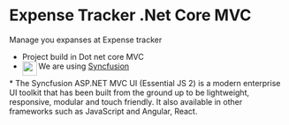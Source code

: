 # Expense Tracker .Net Core MVC
Manage you expanses at Expense tracker

* Project build in Dot net core MVC
* We are using <a href="https://help.syncfusion.com/">
  Syncfusion <img align="left" width="26px" src="https://cdn.syncfusion.com/documentation/images/Syncfusion_Logo_Footer.svg" />
</a>
* The Syncfusion ASP.NET MVC UI (Essential JS 2) is a modern enterprise UI toolkit that has been built from the ground up to be lightweight, responsive, modular and touch friendly. It also available in other frameworks such as JavaScript and Angular, React.
